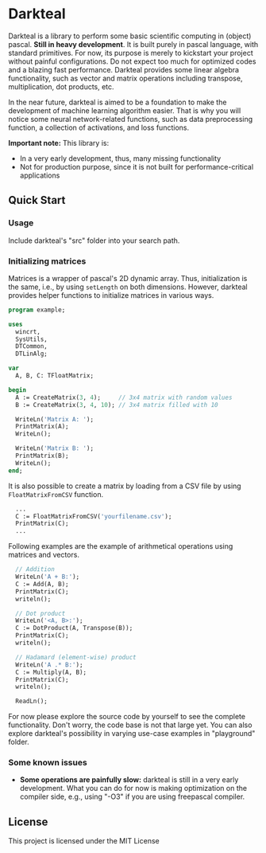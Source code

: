 # Darkteal

Darkteal is a library to perform some basic scientific computing in (object) pascal. **Still in heavy development**. It is built purely in pascal language, with standard primitives. For now, its purpose is merely to kickstart your project without painful configurations. Do not expect too much for optimized codes and a blazing fast performance. Darkteal provides some linear algebra functionality, such as vector and matrix operations including transpose, multiplication, dot products, etc.

In the near future, darkteal is aimed to be a foundation to make the development of machine learning algorithm easier. That is why you will notice some neural network-related functions, such as data preprocessing function, a collection of activations, and loss functions.

**Important note:** This library is:
- In a very early development, thus, many missing functionality
- Not for production purpose, since it is not built for performance-critical applications

## Quick Start

### Usage
Include darkteal's "src" folder into your search path.

### Initializing matrices
Matrices is a wrapper of pascal's 2D dynamic array. Thus, initialization is the same, i.e., by using ```setLength``` on both dimensions. However, darkteal provides helper functions to initialize matrices in various ways. 
```pascal
program example;

uses
  wincrt,
  SysUtils,
  DTCommon,
  DTLinAlg;

var
  A, B, C: TFloatMatrix;

begin
  A := CreateMatrix(3, 4);     // 3x4 matrix with random values
  B := CreateMatrix(3, 4, 10); // 3x4 matrix filled with 10

  WriteLn('Matrix A: ');
  PrintMatrix(A);
  WriteLn();

  WriteLn('Matrix B: ');
  PrintMatrix(B);
  WriteLn();
end;
```

It is also possible to create a matrix by loading from a CSV file by using ```FloatMatrixFromCSV``` function.
```pascal
  ...
  C := FloatMatrixFromCSV('yourfilename.csv');
  PrintMatrix(C);
  ...
```

Following examples are the example of arithmetical operations using matrices and vectors.
```pascal
  // Addition
  WriteLn('A + B:');
  C := Add(A, B);
  PrintMatrix(C);
  writeln();  

  // Dot product
  WriteLn('<A, B>:');
  C := DotProduct(A, Transpose(B));
  PrintMatrix(C);
  writeln();

  // Hadamard (element-wise) product
  WriteLn('A .* B:');
  C := Multiply(A, B);
  PrintMatrix(C);
  writeln();

  ReadLn();  
```
For now please explore the source code by yourself to see the complete functionality. Don't worry, the code base is not that large yet. You can also explore darkteal's possibility in varying use-case examples in "playground" folder.

### Some known issues
- **Some operations are painfully slow:** darkteal is still in a very early development. What you can do for now is making optimization on the compiler side, e.g., using "-O3" if you are using freepascal compiler.

## License
This project is licensed under the MIT License
